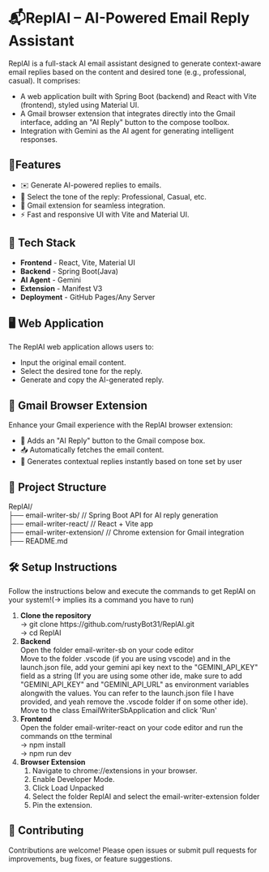 # 📬ReplAI – AI-Powered Email Reply Assistant

ReplAI is a full-stack AI email assistant designed to generate context-aware email replies based on the content and desired tone (e.g., professional, casual). It comprises:
<ul>
 <li>A web application built with Spring Boot (backend) and React with Vite (frontend), styled using Material UI.</li>
 <li>A Gmail browser extension that integrates directly into the Gmail interface, adding an "AI Reply" button to the compose toolbox.</li>
 <li>Integration with Gemini as the AI agent for generating intelligent responses.</li>
</ul>

 <h2>🚀Features</h2>
 <ul>
 <li>✉️ Generate AI-powered replies to emails.</li>
 <li>🎯 Select the tone of the reply: Professional, Casual, etc.</li>
 <li>🧩 Gmail extension for seamless integration.</li>
 <li>⚡ Fast and responsive UI with Vite and Material UI.</li>
</ul>

<h2>🧠 Tech Stack</h2>
<ul>
 <li><b>Frontend</b>	- React, Vite, Material UI</li>
 <li><b>Backend</b>	- Spring Boot(Java)</li>
 <li><b>AI Agent</b>	- Gemini</li>
 <li><b>Extension</b>	- Manifest V3</li>
 <li><b>Deployment</b>	- GitHub Pages/Any Server</li>
</ul>

<h2>🖥️ Web Application</h2>
The ReplAI web application allows users to:
<ul>
<li>Input the original email content.</li>
<li>Select the desired tone for the reply.</li>
<li>Generate and copy the AI-generated reply.</li>
</ul>

<h2>📎 Gmail Browser Extension</h2>
Enhance your Gmail experience with the ReplAI browser extension:
<ul>
<li>🔘 Adds an "AI Reply" button to the Gmail compose box.</li>
<li>📥 Automatically fetches the email content.</li>
<li>🤖 Generates contextual replies instantly based on tone set by user</li>
</ul>

<h2>📂 Project Structure</h2>
ReplAI/<br>
├── email-writer-sb/      // Spring Boot API for AI reply generation <br>            
├── email-writer-react/       //  React + Vite app <br>            
├── email-writer-extension/         // Chrome extension for Gmail integration <br>          
├── README.md <br>

<h2>🛠️ Setup Instructions</h2>
<p>Follow the instructions below and execute the commands to get ReplAI on your system!(-> implies its a command you have to run)</p>
<ol>
<li><b>Clone the repository</b><br>
 -> git clone https://github.com/rustyBot31/ReplAI.git<br>
 -> cd ReplAI
</li>
<li><b>Backend</b><br>
Open the folder email-writer-sb on your code editor<br>
Move to the folder .vscode (if you are using vscode) and in the launch.json file, add your gemini api key next to the "GEMINI_API_KEY" field as a string
(If you are using some other ide, make sure to add "GEMINI_API_KEY" and "GEMINI_API_URL" as environment variables alongwith the values. You can refer to the launch.json file I have provided, and yeah remove the .vscode folder if on some other ide).
Move to the class EmailWriterSbApplication and click 'Run' 
</li>
<li><b>Frontend</b><br>
Open the folder email-writer-react on your code editor and run the commands on tthe terminal<br>
-> npm install<br>
-> npm run dev
</li>
<li><b>Browser Extension</b><br>
<ol>
 <li>Navigate to chrome://extensions in your browser.</li>
 <li>Enable Developer Mode.</li>
 <li>Click Load Unpacked</li>
 <li>Select the folder ReplAI and select the email-writer-extension folder</li>
 <li>Pin the extension.</li>
</ol>
</li>
</ol>

<h2>🙌 Contributing</h2>
Contributions are welcome! Please open issues or submit pull requests for improvements, bug fixes, or feature suggestions.
